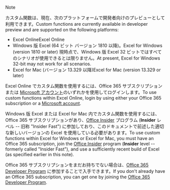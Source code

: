 > [!NOTE]
> <span data-ttu-id="ad101-101">カスタム関数は、現在、次のプラットフォームで開発者向けのプレビューとして利用できます。</span><span class="sxs-lookup"><span data-stu-id="ad101-101">Custom functions are currently available in developer preview and are supported on the following platforms:</span></span>
> - <span data-ttu-id="ad101-102">Excel Online</span><span class="sxs-lookup"><span data-stu-id="ad101-102">Excel Online</span></span>
> - <span data-ttu-id="ad101-103">Windows 版 Excel (64 ビット バージョン 1810 以降)。</span><span class="sxs-lookup"><span data-stu-id="ad101-103">Excel for Windows (version 1810 or later)</span></span> <span data-ttu-id="ad101-104">現時点で、Windows 版 Excel 32 ビットではすべてのシナリオが使用できるとは限りません。</span><span class="sxs-lookup"><span data-stu-id="ad101-104">At present, Excel for Windows 32-bit may not work for all scenarios.</span></span>
> - <span data-ttu-id="ad101-105">Excel for Mac (バージョン 13.329 以降)</span><span class="sxs-lookup"><span data-stu-id="ad101-105">Excel for Mac (version 13.329 or later)</span></span>
>
> <span data-ttu-id="ad101-106">Excel Online でカスタム関数を使用するには、Office 365 サブスクリプションまたは [Microsoft アカウント](https://account.microsoft.com/account)のいずれかを使用してログインします。</span><span class="sxs-lookup"><span data-stu-id="ad101-106">To use custom functions within Excel Online, login by using either your Office 365 subscription or a [Microsoft account](https://account.microsoft.com/account).</span></span>
>
> <span data-ttu-id="ad101-107">Windows 版 Excel または Excel for Mac 内でカスタム関数を使用するには、Office 365 サブスクリプションがあり、[Office Insider](https://products.office.com/office-insider) プログラム (**Insider** レベル -- 旧称 "Insider Fast") に参加しており、このドキュメントで前述した適切な新しいバージョンの Excel を使用している必要があります。</span><span class="sxs-lookup"><span data-stu-id="ad101-107">To use custom functions within Excel for Windows or Excel for Mac, you must have an Office 365 subscription, join the [Office Insider](https://products.office.com/office-insider) program (**Insider** level -- formerly called "Insider Fast"), and use a sufficiently recent build of Excel (as specified earlier in this note).</span></span>
>
> <span data-ttu-id="ad101-108">Office 365 サブスクリプションをまだお持ちでない場合は、[Office 365 Developer Program](https://developer.microsoft.com/ja-JP/office/dev-program) に参加することで入手できます。</span><span class="sxs-lookup"><span data-stu-id="ad101-108">If you don't already have an Office 365 subscription, you can get one by joining the [Office 365 Developer Program](https://developer.microsoft.com/ja-JP/office/dev-program).</span></span>